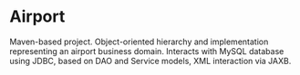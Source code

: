 # Airport
Maven-based project. Object-oriented hierarchy and implementation representing an airport business domain. Interacts with MySQL database using JDBC, based on DAO and Service models, XML interaction via JAXB.
